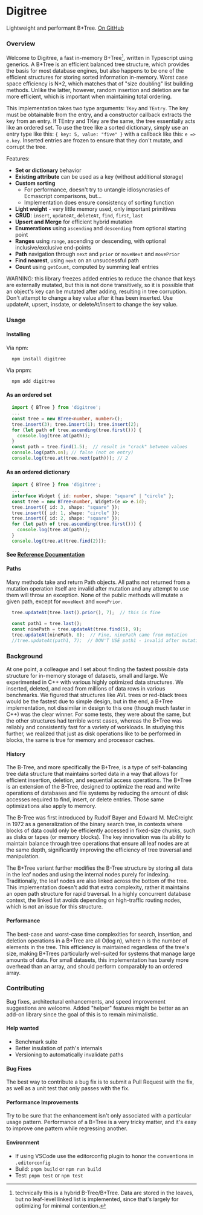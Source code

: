 # Digitree

Lightweight and performant B+Tree.  [On GitHub](https://github.com/Digithought/Digitree)

### Overview

Welcome to Digitree, a fast in-memory B+Tree[^1], written in Typescript using generics.  A B+Tree is an efficient balanced tree structure, which provides the basis for most database engines, but also happens to be one of the efficient structures for storing sorted information in-memory.  Worst case space efficiency is N*2, which matches that of "size doubling" list building methods.  Unlike the latter, however, random insertion and deletion are far more efficient, which is important when maintaining total ordering.

This implementation takes two type arguments: `TKey` and `TEntry`.  The key must be obtainable from the entry, and a constructor callback extracts the key from an entry.  If TEntry and TKey are the same, the tree essentially acts like an ordered set.  To use the tree like a sorted dictionary, simply use an entry type like this: `{ key: 5, value: "five" }` with a callback like this: `e => e.key`.  Inserted entries are frozen to ensure that they don't mutate, and corrupt the tree.

Features:
* **Set or dictionary** behavior
* **Existing attribute** can be used as a key (without additional storage)
* **Custom sorting**
  * For performance, doesn't try to untangle idiosyncrasies of Ecmascript comparisons, but...
  * Implementation does ensure consistency of sorting function
* **Light weight** - very little memory used, only important primitives
* **CRUD**: `insert`, `updateAt`, `deleteAt`, `find`, `first`, `last`
* **Upsert and Merge** for efficient hybrid mutation
* **Enumerations** using `ascending` and `descending` from optional starting point
* **Ranges** using `range`, ascending or descending, with optional inclusive/exclusive end-points
* **Path** navigation through `next` and `prior` or `moveNext` and `movePrior`
* **Find nearest**, using `next` on an unsuccessful path
* **Count** using `getCount`, computed by summing leaf entries

WARNING: this library freezes added entries to reduce the chance that keys are externally mutated, but this is not done transitively, so it is possible that an object's key can be mutated after adding, resulting in tree corruption.  Don't attempt to change a key value after it has been inserted.  Use updateAt, upsert, insdate, or deleteAt/insert to change the key value.

[^1]: technically this is a hybrid B-Tree/B+Tree.  Data are stored in the leaves, but no leaf-level linked list is implemented, since that's largely for optimizing for minimal contention.

### Usage

#### Installing

Via npm:
```
  npm install digitree
```

Via pnpm:
```
  npm add digitree
```

#### As an ordered set

```ts
  import { BTree } from 'digitree';
  ...
  const tree = new BTree<number, number>();
  tree.insert(3); tree.insert(1); tree.insert(2);
  for (let path of tree.ascending(tree.first())) {
    console.log(tree.at(path));
  }
  const path = tree.find(1.5);  // result in "crack" between values
  console.log(path.on); // false (not on entry)
  console.log(tree.at(tree.next(path))); // 2
```

#### As an ordered dictionary

```ts
  import { BTree } from 'digitree';
  ...
  interface Widget { id: number, shape: "square" | "circle" };
  const tree = new BTree<number, Widget>(e => e.id);
  tree.insert({ id: 3, shape: "square" });
  tree.insert({ id: 1, shape: "circle" });
  tree.insert({ id: 2, shape: "square" });
  for (let path of tree.ascending(tree.first())) {
    console.log(tree.at(path));
  }
  console.log(tree.at(tree.find(2)));
```

#### See [Reference Documentation](https://digithought.github.io/Digitree/)

#### Paths

Many methods take and return Path objects.  All paths not returned from a mutation operation itself are invalid after mutation and any attempt to use them will throw an exception.  None of the public methods will mutate a given path, except for `moveNext` and `movePrior`.

```ts
  tree.updateAt(tree.last().prior(), 7);  // this is fine
  
  const path1 = tree.last();
  const ninePath = tree.updateAt(tree.find(5), 9);
  tree.updateAt(ninePath, 8);  // Fine, ninePath came from mutation
  //tree.updateAt(path1, 7);  // DON'T USE path1 - invalid after mutation
```

### Background

At one point, a colleague and I set about finding the fastest possible data structure for in-memory storage of datasets, small and large.  We experimented in C++ with various highly optimized data structures.  We inserted, deleted, and read from millions of data rows in various benchmarks.  We figured that structures like AVL trees or red-black trees would be the fastest due to simple design, but in the end, a B+Tree implementation, not dissimilar in design to this one (though much faster in C++) was the clear winner.  For some tests, they were about the same, but the other structures had terrible worst cases, whereas the B+Tree was reliably and consistently fast for a variety of workloads.  In studying this further, we realized that just as disk operations like to be performed in blocks, the same is true for memory and processor caches.

#### History

The B-Tree, and more specifically the B+Tree, is a type of self-balancing tree data structure that maintains sorted data in a way that allows for efficient insertion, deletion, and sequential access operations. The B+Tree is an extension of the B-Tree, designed to optimize the read and write operations of databases and file systems by reducing the amount of disk accesses required to find, insert, or delete entries.  Those same optimizations also apply to memory.

The B-Tree was first introduced by Rudolf Bayer and Edward M. McCreight in 1972 as a generalization of the binary search tree, in contexts where blocks of data could only be efficiently accessed in fixed-size chunks, such as disks or tapes (or memory blocks). The key innovation was its ability to maintain balance through tree operations that ensure all leaf nodes are at the same depth, significantly improving the efficiency of tree traversal and manipulation.

The B+Tree variant further modifies the B-Tree structure by storing all data in the leaf nodes and using the internal nodes purely for indexing. Traditionally, the leaf nodes are also linked across the bottom of the tree.  This implementation doesn't add that extra complexity, rather it maintains an open path structure for rapid traversal.  In a highly concurrent database context, the linked list avoids depending on high-traffic routing nodes, which is not an issue for this structure.

#### Performance

The best-case and worst-case time complexities for search, insertion, and deletion operations in a B+Tree are all O(log n), where n is the number of elements in the tree. This efficiency is maintained regardless of the tree's size, making B+Trees particularly well-suited for systems that manage large amounts of data.  For small datasets, this implementation has barely more overhead than an array, and should perform comparably to an ordered array.

### Contributing

Bug fixes, architectural enhancements, and speed improvement suggestions are welcome.  Added "helper" features might be better as an add-on library since the goal of this is to remain minimalistic.

#### Help wanted

* Benchmark suite
* Better insulation of path's internals
* Versioning to automatically invalidate paths

#### Bug Fixes

The best way to contribute a bug fix is to submit a Pull Request with the fix, as well as a unit test that only passes with the fix.

#### Performance Improvements

Try to be sure that the enhancement isn't only associated with a particular usage pattern.  Performance of a B+Tree is a very tricky matter, and it's easy to improve one pattern while regressing another.

#### Environment

* If using VSCode use the editorconfig plugin to honor the conventions in `.editorconfig`
* Build: `pnpm build` or `npm run build`
* Test: `pnpm test` or `npm test`
